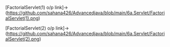 [FactorialServlet(1) o/p link]->(https://github.com/sahana426/Advancedjava/blob/main/6a.Servlet/FactorialServlet(1).png)

[FactorialServlet(2) o/p link]->(https://github.com/sahana426/Advancedjava/blob/main/6a.Servlet/FactorialServlet(2).png)
